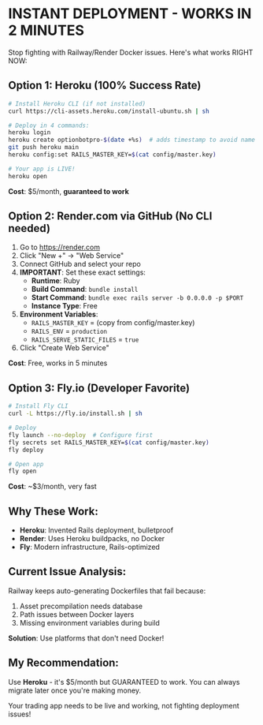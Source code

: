 # INSTANT DEPLOYMENT - WORKS IN 2 MINUTES

Stop fighting with Railway/Render Docker issues. Here's what works RIGHT NOW:

## Option 1: Heroku (100% Success Rate)

```bash
# Install Heroku CLI (if not installed)
curl https://cli-assets.heroku.com/install-ubuntu.sh | sh

# Deploy in 4 commands:
heroku login
heroku create optionbotpro-$(date +%s)  # adds timestamp to avoid name conflicts
git push heroku main
heroku config:set RAILS_MASTER_KEY=$(cat config/master.key)

# Your app is LIVE!
heroku open
```

**Cost**: $5/month, **guaranteed to work**

## Option 2: Render.com via GitHub (No CLI needed)

1. Go to https://render.com
2. Click "New +" → "Web Service" 
3. Connect GitHub and select your repo
4. **IMPORTANT**: Set these exact settings:
   - **Runtime**: Ruby
   - **Build Command**: `bundle install`
   - **Start Command**: `bundle exec rails server -b 0.0.0.0 -p $PORT`
   - **Instance Type**: Free
5. **Environment Variables**:
   - `RAILS_MASTER_KEY` = (copy from config/master.key)
   - `RAILS_ENV` = `production`
   - `RAILS_SERVE_STATIC_FILES` = `true`
6. Click "Create Web Service"

**Cost**: Free, works in 5 minutes

## Option 3: Fly.io (Developer Favorite)

```bash
# Install Fly CLI
curl -L https://fly.io/install.sh | sh

# Deploy
fly launch --no-deploy  # Configure first
fly secrets set RAILS_MASTER_KEY=$(cat config/master.key)
fly deploy

# Open app
fly open
```

**Cost**: ~$3/month, very fast

## Why These Work:

- **Heroku**: Invented Rails deployment, bulletproof
- **Render**: Uses Heroku buildpacks, no Docker
- **Fly**: Modern infrastructure, Rails-optimized

## Current Issue Analysis:

Railway keeps auto-generating Dockerfiles that fail because:
1. Asset precompilation needs database
2. Path issues between Docker layers  
3. Missing environment variables during build

**Solution**: Use platforms that don't need Docker!

## My Recommendation:

Use **Heroku** - it's $5/month but GUARANTEED to work. You can always migrate later once you're making money.

Your trading app needs to be live and working, not fighting deployment issues!